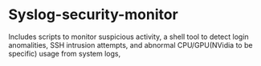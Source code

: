 # Syslog-security-monitor
Includes scripts to monitor suspicious activity, a shell tool to detect login anomalities, SSH intrusion attempts, and abnormal CPU/GPU(NVidia to be specific) usage from system logs, 
